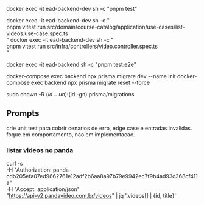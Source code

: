 docker exec -it ead-backend-dev sh -c "pnpm test"

docker exec -it ead-backend-dev sh -c "\
 pnpm vitest run src/domain/course-catalog/application/use-cases/list-videos.use-case.spec.ts\
"
docker exec -it ead-backend-dev sh -c "\
 pnpm vitest run src/infra/controllers/video.controller.spec.ts\
"

docker exec -it ead-backend sh -c "pnpm test:e2e"

docker-compose exec backend npx prisma migrate dev --name init
docker-compose exec backend npx prisma migrate reset --force

sudo chown -R $(id -un):$(id -gn) prisma/migrations

## Prompts

crie unit test para cobrir cenarios de erro, edge case e entradas invalidas. foque em comportamento, nao em implementacao.

### listar videos no panda

curl -s \
 -H "Authorization: panda-cdb205efa07ed9662761e12adf2b6aa8a97b79e9942ec7f9b4ad93c368cf411a" \
 -H "Accept: application/json" \
 "https://api-v2.pandavideo.com.br/videos" | jq '.videos[] | {id, title}'
